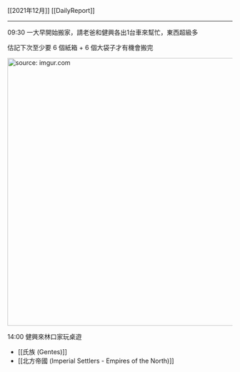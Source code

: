 [[2021年12月]]
[[DailyReport]]

---

09:30 一大早開始搬家，請老爸和健興各出1台車來幫忙，東西超級多

估記下次至少要 6 個紙箱 + 6 個大袋子才有機會搬完

<a href="https://imgur.com/XniAlKI"><img src="https://i.imgur.com/XniAlKI.jpg" title="source: imgur.com" width="600px" /></a>


14:00 健興來林口家玩桌遊
- [[氏族 (Gentes)]]
- [[北方帝國 (Imperial Settlers - Empires of the North)]]
